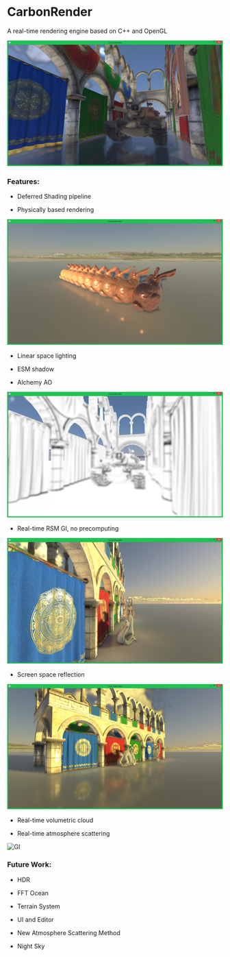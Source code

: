 # CarbonRender
A real-time rendering engine based on C++ and OpenGL

![Main](CarbonRender/ScreenShots/ScreenShot.png)

### **Features:**
* Deferred Shading pipeline

* Physically based rendering

![PBR](CarbonRender/ScreenShots/PBR.png)

* Linear space lighting

* ESM shadow

* Alchemy AO

![AO](CarbonRender/ScreenShots/AlchemyAO.png)

* Real-time RSM GI, no precomputing

![GI](CarbonRender/ScreenShots/RSM.png)

* Screen space reflection


![GI](CarbonRender/ScreenShots/SSR.png)

* Real-time volumetric cloud

* Real-time atmosphere scattering


![GI](CarbonRender/ScreenShots/VolumetricCloud.gif)


### **Future Work:**

* HDR

* FFT Ocean

* Terrain System

* UI and Editor

* New Atmosphere Scattering Method

* Night Sky
